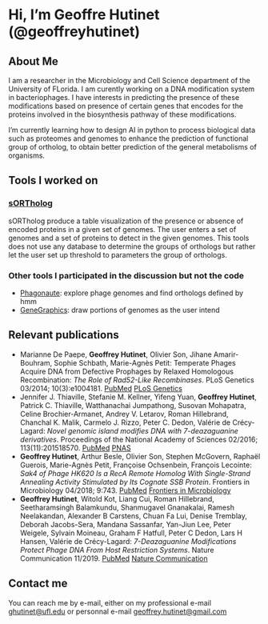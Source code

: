 # Hi, I’m Geoffre Hutinet (@geoffreyhutinet)

## About Me

I am a researcher in the Microbiology and Cell Science department of the University of FLorida. I am curently working on a DNA modification system in bacteriophages. I have interests in predicting the presence of these modifications based on presence of certain genes that encodes for the proteins involved in the biosynthesis pathway of these modifications.

I’m currently learning how to design AI in python to process biological data such as proteomes and genomes to enhance the prediction of functional group of ortholog, to obtain better prediction of the general metabolisms of organisms.

## Tools I worked on

### [sORTholog](https://github.com/vdclab/sORTholog)

sORTholog produce a table visualization of the presence or absence of encoded proteins in a given set of genomes. The user enters a set of genomes and a set of proteins to detect in the given genomes. This tools does not use any database to determine the groups of orthologs but rather let the user set up threshold to parameters the group of orthologs.

### Other tools I participated in the discussion but not the code

- [Phagonaute](https://genome.jouy.inra.fr/phagonaute/): explore phage genomes and find orthologs defined by hmm
- [GeneGraphics](https://www.genegraphics.net/): draw portions of genomes as the user intend

## Relevant publications

- Marianne De Paepe, **Geoffrey Hutinet**, Olivier Son, Jihane Amarir-Bouhram, Sophie Schbath, Marie-Agnès Petit: Temperate Phages Acquire DNA from Defective Prophages by Relaxed Homologous Recombination: *The Role of Rad52-Like Recombinases*. PLoS Genetics 03/2014; 10(3):e1004181. [PubMed](https://pubmed.ncbi.nlm.nih.gov/24603854/) [PLoS Genetics](https://journals.plos.org/plosgenetics/article?id=10.1371/journal.pgen.1004181)
- Jennifer J. Thiaville, Stefanie M. Kellner, Yifeng Yuan, **Geoffrey Hutinet**, Patrick C. Thiaville, Watthanachai Jumpathong, Susovan Mohapatra, Celine Brochier-Armanet, Andrey V. Letarov, Roman Hillebrand, Chanchal K. Malik, Carmelo J. Rizzo, Peter C. Dedon, Valérie de Crécy-Lagard: *Novel genomic island modifies DNA with 7-deazaguanine derivatives*. Proceedings of the National Academy of Sciences 02/2016; 113(11):201518570. [PubMed](https://pubmed.ncbi.nlm.nih.gov/26929322/) [PNAS](https://www.pnas.org/doi/10.1073/pnas.1518570113?url_ver=Z39.88-2003&rfr_id=ori%3Arid%3Acrossref.org&rfr_dat=cr_pub++0pubmed)
- **Geoffrey Hutinet**, Arthur Besle, Olivier Son, Stephen McGovern, Raphaël Guerois, Marie-Agnès Petit, Françoise Ochsenbein, François Lecointe: *Sak4 of Phage HK620 Is a RecA Remote Homolog With Single-Strand Annealing Activity Stimulated by Its Cognate SSB Protein*. Frontiers in Microbiology 04/2018; 9:743. [PubMed](https://pubmed.ncbi.nlm.nih.gov/29740405/) [Frontiers in Microbiology](https://www.frontiersin.org/articles/10.3389/fmicb.2018.00743/full)
- **Geoffrey Hutinet**, Witold Kot, Liang Cui, Roman Hillebrand, Seetharamsingh Balamkundu, Shanmugavel Gnanakalai, Ramesh Neelakandan, Alexander B Carstens, Chuan Fa Lui, Denise Tremblay, Deborah Jacobs-Sera, Mandana Sassanfar, Yan-Jiun Lee, Peter Weigele, Sylvain Moineau, Graham F Hatfull, Peter C Dedon, Lars H Hansen, Valérie de Crécy-Lagard: *7-Deazaguanine Modifications Protect Phage DNA From Host Restriction Systems*. Nature Communication 11/2019. [PubMed](https://pubmed.ncbi.nlm.nih.gov/31784519/) [Nature Communication](https://www.nature.com/articles/s41467-019-13384-y)

## Contact me

You can reach me by e-mail, either on my professional e-mail [ghutinet@ufl.edu](mailto:ghutinet@ufl.edu) or personnal e-mail [geoffrey.hutinet@gmail.com](mailto:geoffrey.hutinet@gmail.com)
